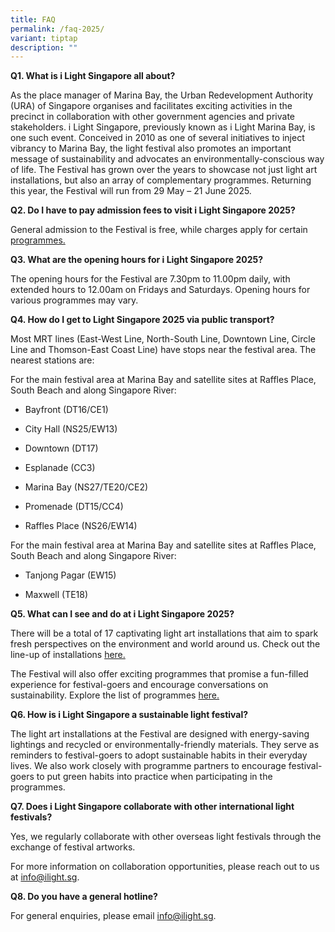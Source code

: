 ```yaml
---
title: FAQ
permalink: /faq-2025/
variant: tiptap
description: ""
---
```

<p><strong>Q1. What is i Light Singapore all about?</strong>
</p>
<p>As the place manager of Marina Bay, the Urban Redevelopment Authority
(URA) of Singapore organises and facilitates exciting activities in the
precinct in collaboration with other government agencies and private stakeholders.
i Light Singapore, previously known as i Light Marina Bay, is one such
event. Conceived in 2010 as one of several initiatives to inject vibrancy
to Marina Bay, the light festival also promotes an important message of
sustainability and advocates an environmentally-conscious way of life.
The Festival has grown over the years to showcase not just light art installations,
but also an array of complementary programmes. Returning this year, the
Festival will run from 29 May – 21 June 2025.</p>
<p></p>
<p></p>
<p><strong>Q2. Do I have to pay admission fees to visit i Light Singapore 2025?</strong>
</p>
<p>General admission to the Festival is free, while charges apply for certain
<a href="/programmes/" rel="noopener nofollow" target="_blank">programmes.</a>
</p>
<p></p>
<p></p>
<p><strong>Q3. What are the opening hours for i Light Singapore 2025?</strong>
</p>
<p>The opening hours for the Festival are 7.30pm to 11.00pm daily, with extended
hours to 12.00am on Fridays and Saturdays. Opening hours for various programmes
may vary.</p>
<p></p>
<p></p>
<p><strong>Q4. How do I get to Light Singapore 2025 via public transport?</strong>
</p>
<p>Most MRT lines (East-West Line, North-South Line, Downtown Line, Circle
Line and Thomson-East Coast Line) have stops near the festival area. The
nearest stations are:</p>
<p>For the main festival area at Marina Bay and satellite sites at Raffles
Place, South Beach and along Singapore River:</p>
<ul>
<li>
<p>Bayfront (DT16/CE1)</p>
</li>
<li>
<p>City Hall (NS25/EW13)</p>
</li>
<li>
<p>Downtown (DT17)</p>
</li>
<li>
<p>Esplanade (CC3)</p>
</li>
<li>
<p>Marina Bay (NS27/TE20/CE2)</p>
</li>
<li>
<p>Promenade (DT15/CC4)</p>
</li>
<li>
<p>Raffles Place (NS26/EW14)</p>
</li>
</ul>
<p></p>
<p>For the main festival area at Marina Bay and satellite sites at Raffles
Place, South Beach and along Singapore River:</p>
<ul>
<li>
<p>Tanjong Pagar (EW15)</p>
</li>
<li>
<p>Maxwell (TE18)</p>
</li>
</ul>
<p></p>
<p></p>
<p><strong>Q5. What can I see and do at i Light Singapore 2025?</strong>
</p>
<p>There will be a total of 17 captivating light art installations that aim
to spark fresh perspectives on the environment and world around us. Check
out the line-up of installations <a href="/installations/" rel="noopener nofollow" target="_blank">here.</a>
</p>
<p>The Festival will also offer exciting programmes that promise a fun-filled
experience for festival-goers and encourage conversations on sustainability.
Explore the list of programmes <a href="/programmes/" rel="noopener nofollow" target="_blank">here.</a>
</p>
<p></p>
<p></p>
<p><strong>Q6. How is i Light Singapore a sustainable light festival?</strong>
</p>
<p>The light art installations at the Festival are designed with energy-saving
lightings and recycled or environmentally-friendly materials. They serve
as reminders to festival-goers to adopt sustainable habits in their everyday
lives. We also work closely with programme partners to encourage festival-goers
to put green habits into practice when participating in the programmes.</p>
<p></p>
<p></p>
<p><strong>Q7. Does i Light Singapore collaborate with other international light festivals?</strong>
</p>
<p>Yes, we regularly collaborate with other overseas light festivals through
the exchange of festival artworks. </p>
<p>For more information on collaboration opportunities, please reach out
to us at <a href="mailto:info@ilight.sg" rel="noopener noreferrer nofollow" target="_blank">info@ilight.sg</a>.</p>
<p></p>
<p></p>
<p><strong>Q8. Do you have a general hotline?</strong>
</p>
<p>For general enquiries, please email <a href="mailto:info@ilight.sg" rel="noopener noreferrer nofollow" target="_blank">info@ilight.sg</a>.</p>
<p></p>
<p></p>
<p></p>
<p></p>
<p></p>
<p></p>
<p></p>
<p></p>
<p></p>
<p></p>
<p>
<br>
</p>
<p></p>
<p></p>
<p></p>
<p></p>
<p></p>
<p></p>
<p></p>
<p></p>
<p></p>
<p></p>
<p></p>
<p></p>
<p></p>
<p></p>
<p></p>
<p></p>
<p></p>
<p></p>